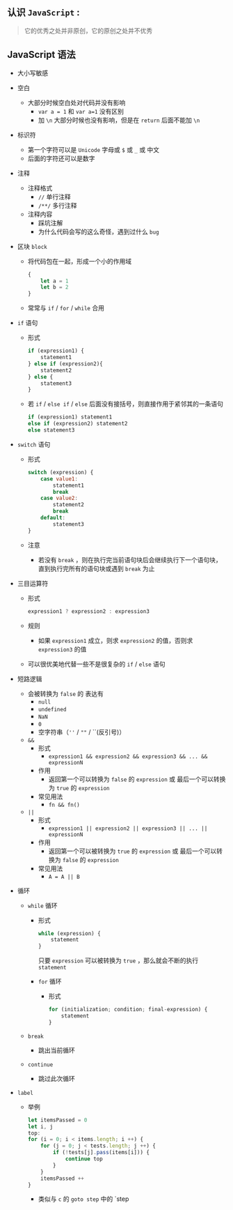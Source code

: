 ## 认识 `JavaScript` :

> 它的优秀之处并非原创，它的原创之处并不优秀

## JavaScript 语法

+ 大小写敏感

+ 空白

  + 大部分时候空白处对代码并没有影响
    + `var a = 1` 和 `var a=1` 没有区别
    + 加 `\n` 大部分时候也没有影响，但是在 `return` 后面不能加 `\n`

+ 标识符

  + 第一个字符可以是 `Unicode` 字母或 `$` 或 `_` 或 中文
  + 后面的字符还可以是数字

+ 注释

  + 注释格式
    + `//` 单行注释
    + `/**/` 多行注释
  + 注释内容
    + 踩坑注解
    + 为什么代码会写的这么奇怪，遇到过什么 `bug`

+ 区块 `block`

  + 将代码包在一起，形成一个小的作用域

    ```javascript
    {
        let a = 1
        let b = 2
    }
    ```

  + 常常与 `if` / `for` / `while` 合用

+ `if` 语句

  + 形式

    ```javascript
    if (expression1) {
        statement1
    } else if (expression2){
        statement2
    } else {
        statement3
    }
    ```

  + 若 `if` / `else if` / `else` 后面没有接括号，则直接作用于紧邻其的一条语句

    ```javascript
    if (expression1) statement1
    else if (expression2) statement2
    else statement3
    ```

+ `switch` 语句

  + 形式

    ```javascript
    switch (expression) {
        case value1:
            statement1
            break
        case value2:
            statement2
            break
        default:
            statement3
    }
    ```

  + 注意

    + 若没有 `break` ，则在执行完当前语句块后会继续执行下一个语句块，直到执行完所有的语句块或遇到 `break` 为止

+ 三目运算符

  + 形式

    ```javascript
    expression1 ? expression2 : expression3
    ```

  + 规则

    + 如果 `expression1` 成立，则求 `expression2` 的值，否则求 `expression3` 的值

  + 可以很优美地代替一些不是很复杂的 `if` / `else` 语句

+ 短路逻辑

  + 会被转换为 `false` 的 表达有
    + `null`
    + `undefined`
    + `NaN`
    + `0`
    + 空字符串（`''` / `""` / ``(反引号)）
  + `&&`
    + 形式
      + `expression1 && expression2 && expression3 && ... && expressionN` 
    + 作用
      + 返回第一个可以转换为 `false` 的 `expression` 或 最后一个可以转换为 `true` 的 `expression`
    + 常见用法
      + `fn && fn()`
  + `||`
    + 形式
      + `expression1 || expression2 || expression3 || ... || expressionN`
    + 作用
      + 返回第一个可以被转换为 `true` 的 `expression` 或 最后一个可以转换为 `false` 的 `expression`
    + 常见用法
      + `A = A || B`

+ 循环

  + `while` 循环

    + 形式
    
      ```javascript
      while (expression) {
          statement
      }
      ```
    
        只要 `expression` 可以被转换为 `true` ，那么就会不断的执行 `statement`
    
    + `for` 循环
  
      + 形式
  
        ```javascript
        for (initialization; condition; final-expression) {
        	statement
        }
        ```
  
  + `break`

    + 跳出当前循环

  + `continue`

    + 跳过此次循环

+ `label`

  + 举例

    ```javascript
    let itemsPassed = 0
    let i, j
    top:
    for (i = 0; i < items.length; i ++) {
        for (j = 0; j < tests.length; j ++) {
            if (!tests[j].pass(items[i])) {
                continue top
            }
        }
        itemsPassed ++
    }
    ```
    
    + 类似与 `c` 的 `goto step` 中的 `step